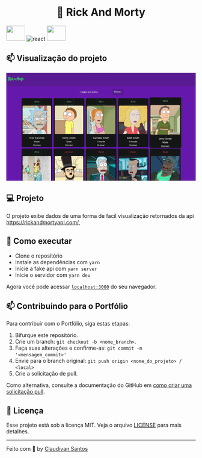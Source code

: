 <h1 align="center">
🚀 Rick And Morty
</h1>

<p>
  <img height="40" width="50" src="https://cdn.jsdelivr.net/gh/devicons/devicon/icons/typescript/typescript-original.svg" />
  <img alt="react" height="40" width="50"  src="https://cdn.jsdelivr.net/gh/devicons/devicon/icons/react/react-original.svg" />
  <img height="40" width="50" src="https://cdn.jsdelivr.net/gh/devicons/devicon/icons/materialui/materialui-original.svg">
</p>

## 📫 Visualização do projeto

<img size='100%' src=".github/screen.png" alt="screen" border="0">

## 💻 Projeto
O projeto exibe dados de uma forma de facil visualização retornados da api https://rickandmortyapi.com/, 


## 🤝 Como executar

- Clone o repositório
- Instale as dependências com `yarn`
- Inicie a fake api com `yarn server`
- Inicie o servidor com `yarn dev`

Agora você pode acessar [`localhost:3000`](http://localhost:3000) do seu navegador.

## 📫 Contribuindo para o Portfólio

Para contribuir com o Portfólio, siga estas etapas:

1. Bifurque este repositório.
2. Crie um branch: `git checkout -b <nome_branch>`.
3. Faça suas alterações e confirme-as: `git commit -m '<mensagem_commit>'`
4. Envie para o branch original: `git push origin <nome_do_projeto> / <local>`
5. Crie a solicitação de pull.

Como alternativa, consulte a documentação do GitHub em [como criar uma solicitação pull](https://help.github.com/en/github/collaborating-with-issues-and-pull-requests/creating-a-pull-request).

## 📜 Licença

Esse projeto está sob a licença MIT. Veja o arquivo [LICENSE](/LICENSE) para mais detalhes.

---

Feito com :purple_heart: by [Claudivan Santos](https://github.com/ClaudivanSantos) 